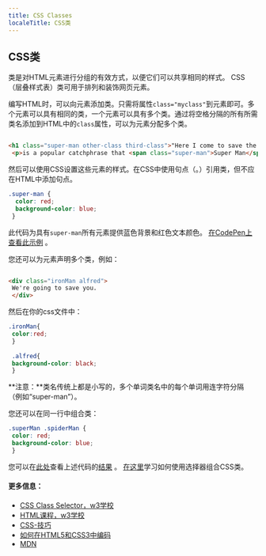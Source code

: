```yaml
---
title: CSS Classes
localeTitle: CSS类
---
```

## CSS类

类是对HTML元素进行分组的有效方式，以便它们可以共享相同的样式。 CSS（层叠样式表）类可用于排列和装饰网页元素。

编写HTML时，可以向元素添加类。只需将属性`class="myclass"`到元素即可。多个元素可以具有相同的类，一个元素可以具有多个类。通过将空格分隔的所有所需类名添加到HTML中的`class`属性，可以为元素分配多个类。

```html

<h1 class="super-man other-class third-class">"Here I come to save the day!"</h1> 
 <p>is a popular catchphrase that <span class="super-man">Super Man</span> often said.</p> 
```

然后可以使用CSS设置这些元素的样式。在CSS中使用句点（。）引用类，但不应在HTML中添加句点。

```css
.super-man { 
  color: red; 
  background-color: blue; 
 } 
```

此代码为具有`super-man`所有元素提供蓝色背景和红色文本颜色。 [在CodePen上查看此示例](https://codepen.io/Tlandis/pen/RLvomV) 。

您还可以为元素声明多个类，例如：

```html

<div class="ironMan alfred"> 
 We're going to save you. 
 </div> 
```

然后在你的css文件中：

```css
.ironMan{ 
 color:red; 
 } 
 
 .alfred{ 
 background-color: black; 
 } 
```

**注意：**类名传统上都是小写的，多个单词类名中的每个单词用连字符分隔（例如“super-man”）。

您还可以在同一行中组合类：

```css
.superMan .spiderMan { 
 color: red; 
 background-color: blue; 
 } 
```

您可以在[此处](https://codepen.io/Tlandis/pen/RLvomV)查看上述代码的[结果](https://codepen.io/Tlandis/pen/RLvomV) 。 [在这里](https://www.w3schools.com/css/css_combinators.asp)学习如何使用选择器组合CSS类。

#### 更多信息：

*   [CSS Class Selector，w3学校](https://www.w3schools.com/cssref/sel_class.asp)
*   [HTML课程，w3学校](https://www.w3schools.com/html/html_classes.asp)
*   [CSS-技巧](https://css-tricks.com/how-css-selectors-work/)
*   [如何在HTML5和CSS3中编码](http://howtocodeinhtml.com/chapter7.html)
*   [MDN](https://developer.mozilla.org/en-US/docs/Web/HTML/Global_attributes/class)